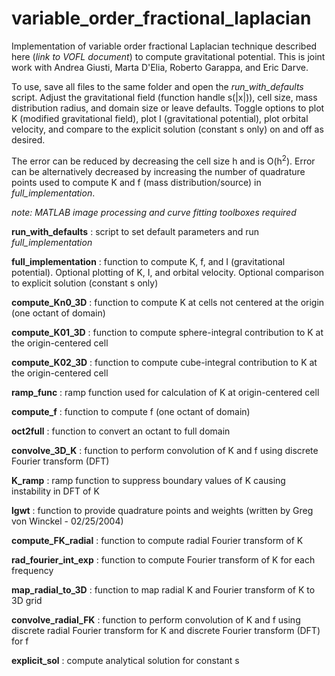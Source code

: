 # variable_order_fractional_laplacian

Implementation of variable order fractional Laplacian technique described here (*link to VOFL document*) to compute gravitational potential.  This is joint work with Andrea Giusti, Marta D'Elia, Roberto Garappa, and Eric Darve.

To use, save all files to the same folder and open the *run_with_defaults* script.  Adjust the gravitational field (function handle s(|x|)), cell size, mass distribution radius, and domain size or leave defaults.  Toggle options to plot K (modified gravitational field), plot I (gravitational potential), plot orbital velocity, and compare to the explicit solution (constant s only) on and off as desired.

The error can be reduced by decreasing the cell size h and is O(h<sup>2</sup>).  Error can be alternatively decreased by increasing the number of quadrature points used to compute K and f (mass distribution/source) in *full_implementation*.


*note: MATLAB image processing and curve fitting toolboxes required*


**run_with_defaults** : script to set default parameters and run *full_implementation*

**full_implementation** : function to compute K, f, and I (gravitational potential).  Optional plotting of K, I, and orbital velocity.  Optional comparison to explicit solution (constant s only)

**compute_Kn0_3D** : function to compute K at cells not centered at the origin (one octant of domain)

**compute_K01_3D** : function to compute sphere-integral contribution to K at the origin-centered cell

**compute_K02_3D** : function to compute cube-integral contribution to K at the origin-centered cell

**ramp_func** : ramp function used for calculation of K at origin-centered cell

**compute_f** : function to compute f (one octant of domain)

**oct2full** : function to convert an octant to full domain

**convolve_3D_K** : function to perform convolution of K and f using discrete Fourier transform (DFT)

**K_ramp** : ramp function to suppress boundary values of K causing instability in DFT of K

**lgwt** : function to provide quadrature points and weights (written by Greg von Winckel - 02/25/2004)

**compute_FK_radial** : function to compute radial Fourier transform of K

**rad_fourier_int_exp** : function to compute Fourier transform of K for each frequency

**map_radial_to_3D** : function to map radial K and Fourier transform of K to 3D grid

**convolve_radial_FK** : function to perform convolution of K and f using discrete radial Fourier transform for K and discrete Fourier transform (DFT) for f

**explicit_sol** : compute analytical solution for constant s
